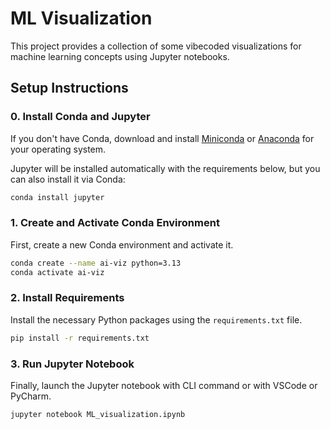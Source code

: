 # ML Visualization

This project provides a collection of some vibecoded visualizations for machine learning concepts using Jupyter notebooks.

## Setup Instructions

### 0. Install Conda and Jupyter

If you don't have Conda, download and install [Miniconda](https://docs.conda.io/en/latest/miniconda.html) or [Anaconda](https://www.anaconda.com/products/distribution) for your operating system.

Jupyter will be installed automatically with the requirements below, but you can also install it via Conda:

```bash
conda install jupyter
```

### 1. Create and Activate Conda Environment

First, create a new Conda environment and activate it.

```bash
conda create --name ai-viz python=3.13
conda activate ai-viz
```

### 2. Install Requirements

Install the necessary Python packages using the `requirements.txt` file.

```bash
pip install -r requirements.txt
```

### 3. Run Jupyter Notebook

Finally, launch the Jupyter notebook with CLI command or with VSCode or PyCharm.

```bash
jupyter notebook ML_visualization.ipynb
```

